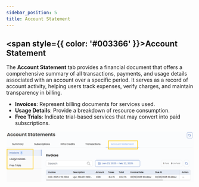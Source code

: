 ```yaml
---
sidebar_position: 5
title: Account Statement
---
```


## <span style={{ color: '#003366' }}>Account Statement</span>

The **Account Statement** tab provides a financial document that offers a comprehensive summary of all transactions, payments, and usage details associated with an account over a specific period. It serves as a record of account activity, helping users track expenses, verify charges, and maintain transparency in billing.

- **Invoices**: Represent billing documents for services used.
- **Usage Details**: Provide a breakdown of resource consumption.
- **Free Trials**: Indicate trial-based services that may convert into paid subscriptions.

![Account Statement](images/billing_13.png)
